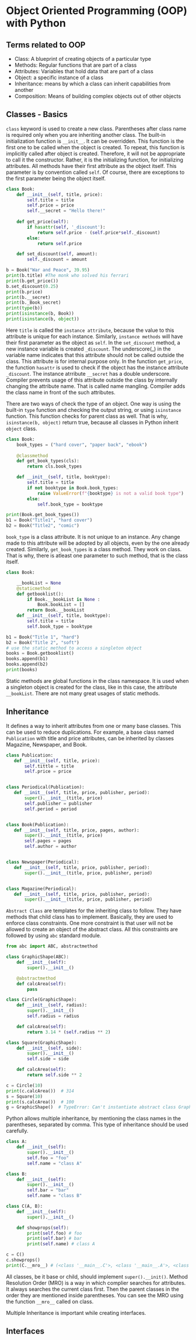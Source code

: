 # Object Oriented Programming (OOP) with Python

## Terms related to OOP
* Class: A blueprint of creating objects of a particular type
* Methods: Regular functions that are part of a class
* Attributes: Variables that hold data that are part of a class
* Object: a specific instance of a class
* Inheritance: means by which a class can inherit capabilities from another
* Composition: Means of building complex objects out of other objects

## Classes - Basics
`class` keyword is used to create a new class. Parentheses after class name is required only when you are inheriting 
another class. The built-in initialization function is `__init__`. It can be overridden. This function is the 
first one to be called when the object is created. To repeat, this function is implicitly called after object is created.
Therefore, it will not be appropriate to call it the constructor. Rather, it is the initializing function, for initializing 
attributes. 
All methods have their first attribute as the object itself. This parameter is by convention called `self`. Of course,
there are exceptions to the first parameter being the object itself.
```python
class Book:
    def __init__(self, title, price):
        self.title = title
        self.price = price
        self.__secret = "Hello there!"
        
    def get_price(self):
        if hasattr(self, '_discount'):
            return self.price - (self.price*self._discount)
        else:
            return self.price

    def set_discount(self, amount):
        self._discount = amount

b = Book("War and Peace", 39.95)
print(b.title) #The monk who solved his ferrari
print(b.get_price())
b.set_discount(0.25)
print(b.price)
print(b.__secret)
print(b._Book_secret)
print(type(b))
print(isinstance(b, Book))
print(isinstance(b, object))
```
Here `title` is called the `instance attribute`, because the value to this attribute is unique for each instance. Similarly, 
`instance methods` will have their first parameter as the object as `self`. In the `set_discount` method, a new instance
variable is created `_discount`. The underscore(_) in the variable name indicates that this attribute should not be called 
outside the class. This attribute is for internal purpose only. In the function `get_price`, the function `hasattr` is used
to check if the object has the instance attribute `_discount`. The instance atrribute `__secret` has a double underscore. 
Compiler prevents usage of this attribute outside the class by internally changing the attribute name. That is called name
mangling. Compiler adds the class name in front of the such attributes. 

There are two ways of check the type of an object. One way is using the built-in `type` function and checking the output string,
or using `isinstance` function. This function checks for parent class as well. That is why, `isinstance(b, object)` return true,
because all classes in Python inherit `object` class. 

```python
class Book:
    book_types = ("hard cover", "paper back", "ebook")
    
    @classmethod
    def get_book_types(cls):
        return cls.book_types

    def __init__(self, title, booktype):
        self.title = title
        if not booktype in Book.book_types:
            raise ValueError(f"{booktype} is not a valid book type")
        else:
            self.book_type = booktype

print(Book.get_book_types())
b1 = Book("Title1", "hard cover")
b2 = Book("Title2", "comic")
```
`book_type` is a class attribute. It is not unique to an instance. Any change made to this attribute will be adopted by all objects,
even by the one already created. Similarly, `get_book_types` is a class method. They work on class. That is why, there is atleast one
parameter to such method, that is the class itself. 

```python
class Book:

    __bookList = None
    @staticmethod
    def getbooklist():
        if Book.__bookList is None :
            Book.bookList = []
        return Book.__bookList
    def __init__(self, title, booktype):
        self.title = title
        self.book_type = booktype

b1 = Book("Title 1", "hard")
b2 = Book("Title 2", "soft")
# use the static method to access a singleton object
books = Book.getbooklist()
books.append(b1)
books.append(b2)
print(books)
```
Static methods are global functions in the class namespace. It is used when a singleton object is created for the class, like in this
case, the attribute `__bookList`. There are not many great usages of static methods.

## Inheritance
 It defines a way to inherit attributes from one or many base classes. This can be used to reduce duplications. For example,
 a base class named `Publication` with title and price attributes, can be inherited by classes Magazine, Newspaper, and Book.
 ```python
class Publication:
    def __init__(self, title, price):
        self.tittle = title
        self.price = price


class Periodical(Publication):
    def __init__(self, title, price, publisher, period):
        super().__init__(title, price)
        self.publisher = publisher
        self.period = period


class Book(Publication):
    def __init__(self, title, price, pages, author):
        super().__init__(title, price)
        self.pages = pages
        self.author = author


class Newspaper(Periodical):
    def __init__(self, title, price, publisher, period):
        super().__init__(title, price, publisher, period)


class Magazine(Periodical):
    def __init__(self, title, price, publisher, period):
        super().__init__(title, price, publisher, period)
```
`Abstract Class` are templates for the inheriting class to follow. They have methods that child class has to implement.
Basically, they are used to enforce class constraints. One more constraint is that user will not be allowed to create an
object of the abstract class. All this constraints are followed by using `abc` standard module. 
```python
from abc import ABC, abstractmethod

class GraphicShape(ABC):
    def __init__(self):
        super().__init__()

    @abstractmethod
    def calcArea(self):
        pass

class Circle(GraphicShape):
    def __init__(self, radius):
        super().__init__()
        self.radius = radius

    def calcArea(self):
        return 3.14 * (self.radius ** 2)

class Square(GraphicShape):
    def __init__(self, side):
        super().__init__()
        self.side = side

    def calcArea(self):
        return self.side ** 2

c = Circle(10)
print(c.calcArea())  # 314
s = Square(10)
print(s.calcArea())  # 100
g = GraphicShape()  # TypeError: Can't instantiate abstract class GraphicShape with abstract methods calcArea
```
Python allows multiple inheritance, by mentioning the class names in the parentheses, separated by comma. This type of 
inheritance should be used carefully.
```python
class A:
    def __init__(self):
        super().__init__()
        self.foo = "foo"
        self.name = "class A"

class B:
    def __init__(self):
        super().__init__()
        self.bar = "bar"
        self.name = "class B"

class C(A, B):
    def __init__(self):
        super().__init__()

    def showprops(self):
        print(self.foo) # foo
        print(self.bar) # bar
        print(self.name) # class A

c = C()
c.showprops()
print(C.__mro__) # (<class '__main__.C'>, <class '__main__.A'>, <class '__main__.B'>, <class 'object'>)
```
All classes, be it base or child, should implement `super().__init()`. Method Resolution Order (MRO) is a way in which complier
searches for attributes. It always searches the current class first. Then the parent classes in the order they are mentioned
inside parentheses. You can see the MRO using the function `__mro__` called on class.

Multiple Inheritance is important while creating interfaces.

## Interfaces
 